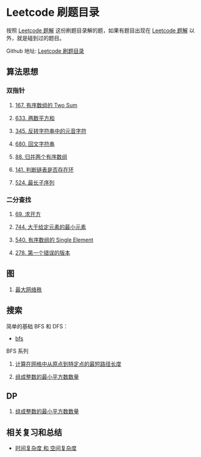 # Leetcode 刷题目录

按照 [Leetcode 题解](https://github.com/CyC2018/CS-Notes/blob/master/notes/Leetcode%20%E9%A2%98%E8%A7%A3%20-%20%E7%9B%AE%E5%BD%95.md) 这份刷题目录解的题，如果有题目出现在 [Leetcode 题解](https://github.com/CyC2018/CS-Notes/blob/master/notes/Leetcode%20%E9%A2%98%E8%A7%A3%20-%20%E7%9B%AE%E5%BD%95.md) 以外，就是碰到过的题目。

Github 地址: [Leetcode 刷题目录](https://github.com/GoldenaArcher/js_leetcode)

## 算法思想

### 双指针

1. [167. 有序数组的 Two Sum](https://goldenaarcher.blog.csdn.net/article/details/117911867)

2. [633. 两数平方和](https://goldenaarcher.blog.csdn.net/article/details/117911867)

3. [345. 反转字符串中的元音字符](https://goldenaarcher.blog.csdn.net/article/details/117968528)

4. [680. 回文字符串](https://goldenaarcher.blog.csdn.net/article/details/118008220)

5. [88. 归并两个有序数组](https://goldenaarcher.blog.csdn.net/article/details/118040111)

6. [141. 判断链表是否存在环](https://goldenaarcher.blog.csdn.net/article/details/118078119)

7. [524. 最长子序列](https://goldenaarcher.blog.csdn.net/article/details/118098338)

### 二分查找

1. [69. 求开方](https://goldenaarcher.blog.csdn.net/article/details/118638265)

2. [744. 大于给定元素的最小元素](https://goldenaarcher.blog.csdn.net/article/details/118691478)

3. [540. 有序数组的 Single Element](https://goldenaarcher.blog.csdn.net/article/details/118998090)
4. [278. 第一个错误的版本](https://goldenaarcher.blog.csdn.net/article/details/120090799)

## 图

1. [最大网络秩](https://goldenaarcher.blog.csdn.net/article/details/124777888)

## 搜索

简单的基础 BFS 和 DFS：

- [bfs](https://goldenaarcher.blog.csdn.net/article/details/124957784)

BFS 系列

1. [计算在网格中从原点到特定点的最短路径长度](https://blog.csdn.net/weixin_42938619/article/details/124964069)

2. [组成整数的最小平方数数量](https://goldenaarcher.blog.csdn.net/article/details/124977507)

## DP

1. [组成整数的最小平方数数量]()

## 相关复习和总结

- [时间复杂度 和 空间复杂度](https://goldenaarcher.blog.csdn.net/article/details/120049383)
